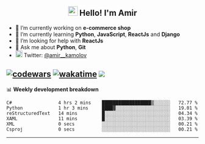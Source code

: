 <h2 align="center"><img src="https://media.giphy.com/media/hvRJCLFzcasrR4ia7z/giphy.gif" width="25px"> Hello! I'm Amir</h2>

- 🔭 I’m currently working on **e-commerce shop**
- 🌱 I’m currently learning **Python**, **JavaScript**, **ReactJs** and **Django**
- 🤔 I’m looking for help with **ReactJs**
- 💬 Ask me about **Python**, **Git**
- <img alt="Amir Kamolov | Twitter" width="18px" src="https://raw.githubusercontent.com/peterthehan/peterthehan/master/assets/twitter.svg" /> Twitter: [@amir__kamolov ](https://twitter.com/amir__kamolov)

[![codewars](https://www.codewars.com/users/Kamolov%20Amir/badges/micro)](https://www.codewars.com/users/Kamolov%20Amir)
[![wakatime](https://wakatime.com/badge/user/12da36de-2fca-4ef2-bb44-ec10c4750b61.svg)](https://wakatime.com/@12da36de-2fca-4ef2-bb44-ec10c4750b61)
![](https://komarev.com/ghpvc/?username=Amir0715&style=flat-square)
---

📊 **Weekly development breakdown**
<!--START_SECTION:waka-->

```text
C#                 4 hrs 2 mins    ██████████████████▒░░░░░░   72.77 %
Python             1 hr 3 mins     ████▓░░░░░░░░░░░░░░░░░░░░   19.01 %
reStructuredText   14 mins         █░░░░░░░░░░░░░░░░░░░░░░░░   04.34 %
XAML               11 mins         █░░░░░░░░░░░░░░░░░░░░░░░░   03.39 %
XML                0 secs          ░░░░░░░░░░░░░░░░░░░░░░░░░   00.21 %
Csproj             0 secs          ░░░░░░░░░░░░░░░░░░░░░░░░░   00.21 %
```

<!--END_SECTION:waka-->

---
